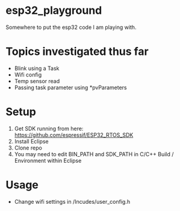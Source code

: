 # esp32_playground
Somewhere to put the esp32 code I am playing with.

# Topics investigated thus far
* Blink using a Task
* Wifi config
* Temp sensor read
* Passing task parameter using *pvParameters

# Setup
1. Get SDK running from here: https://github.com/espressif/ESP32_RTOS_SDK
2. Install Eclipse
3. Clone repo
4. You may need to edit BIN_PATH and SDK_PATH in C/C++ Build / Environment within Eclipse

# Usage
* Change wifi settings in /Incudes/user_config.h
